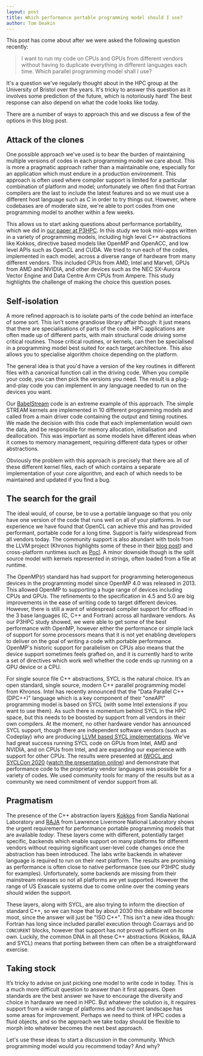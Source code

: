 ```yaml
---
layout: post
title: Which performance portable programming model should I use?
author: Tom Deakin
---
```


This post has come about after we were asked the following question recently:

> I want to run my code on CPUs and GPUs from different vendors without having to duplicate everything in different languages each time. Which parallel programming model shall I use?

It's a question we've regularly thought about in the HPC group at the University of Bristol over the years.
It's tricky to answer this question as it involves some prediction of the future, which is notoriously hard!
The best response can also depend on what the code looks like today.

There are a number of ways to approach this and we discuss a few of the options in this blog post.

## Attack of the clones

One possible approach we've used is to bear the burden of maintaining multiple versions of codes in each programming model we care about.
This is more a pragmatic approach rather than a maintainable one, especially for an application which must endure in a production environment.
This approach is often used where compiler support is limited for a particular combination of platform and model; unfortunately we often find that Fortran compilers are the last to include the latest features and so we must use a different host language such as C in order to try things out.
However, where codebases are of moderate size, we're able to port codes from one programming model to another within a few weeks.

This allows us to start asking questions about performance portability, which we did in [our paper at P3HPC](https://conferences.computer.org/sc19w/2019/pdfs/P3HPC2019-4EEo872AT37XFNn0hNAzRv/28Dv6zrZOx4Ed9bIsN7Le2/6QPaLH6KpgoskTkAyLU1vj.pdf).
In this study we took mini-apps written in a variety of programming models, including high level C++ abstractions like Kokkos, directive based models like OpenMP and OpenACC, and low level APIs such as OpenCL and CUDA.
We tried to run each of the codes, implemented in each model, across a diverse range of hardware from many different vendors.
This included CPUs from AMD, Intel and Marvell, GPUs from AMD and NVIDIA, and other devices such as the NEC SX-Aurora Vector Engine and Data Centre Arm CPUs from Ampere.
This study highlights the challenge of making the choice this question poses.


## Self-isolation

A more refined approach is to isolate parts of the code behind an interface of some sort.
This isn’t some grandiose library affair though: it just means that there are specialisations of parts of the code.
HPC applications are often made up of different parts, with main structural code driving some critical routines.
Those critical routines, or kernels, can then be specialised in a programming model best suited for each target architecture.
This also allows you to specialise algorithm choice depending on the platform.

The general idea is that you'd have a version of the key routines in different files with a canonical function call in the driving code.
When you compile your code, you can then pick the versions you need.
The result is a plug-and-play code you can implement in any language needed to run on the devices you want.

Our [BabelStream](https://github.com/UoB-HPC/BabelStream) code is an extreme example of this approach.
The simple STREAM kernels are implemented in 10 different programming models and called from a main driver code containing the output and timing routines.
We made the decision with this code that each implementation would own the data, and be responsible for memory allocation, initialisation and deallocation.
This was important as some models have different ideas when it comes to memory management, requiring different data types or other abstractions.

Obviously the problem with this approach is precisely that there are all of these different kernel files, each of which contains a separate implementation of your core algorithm,
and each of which needs to be maintained and updated if you find a bug.

## The search for the grail

The ideal would, of course, be to use a portable language so that you only have one version of the code that runs well on all of your platforms.
In our experience we have found that OpenCL can achieve this and has provided performant, portable code for a long time.
Support is fairly widespread from all vendors today.
The community support is also abundant with tools from the LLVM project (Khronos highlights some of these in their [blog post](https://www.khronos.org/blog/new-and-enhanced-opencl-open-source-tools-resources)) and cross-platform runtimes such as [Pocl](http://portablecl.org).
A minor downside though is the split source model with kernels represented in strings, often loaded from a file at runtime.

The OpenMP(r) standard has had support for programming heterogeneous devices in the programming model since OpenMP 4.0 was released in 2013. 
This allowed OpenMP to supporting a huge range of devices including CPUs and GPUs.
The refinements to the specification in 4.5 and 5.0 are big improvements in the ease of writing code to target different devices.
However, there is still a want of widespread compiler support for offload in the 3 base languages (C, C++ and Fortran) across all hardware vendors.
As our P3HPC study showed, we were able to get some of the best performance with OpenMP, however either the performance or simple lack of support for some processors means that it is not yet enabling developers to deliver on the goal of writing a code with portable performance.
OpenMP's historic support for parallelism on CPUs also means that the device support sometimes feels grafted on, and it is currently hard to write a set of directives which work well whether the code ends up running on a GPU device or a CPU.

For single source file C++ abstractions, SYCL is the natural choice.
It’s an open standard, single source, modern C++ parallel programming model from Khronos.
Intel has recently announced that  the "Data Parallel C++ (DPC++)" language which is a key component of their "oneAPI" programming model is based on SYCL (with some Intel extensions if you want to use them).
As such there is momentum behind SYCL in the HPC space, but this needs to be boosted by support from all vendors in their own compilers.
At the moment, no other hardware vendor has announced SYCL support, though there are independent software vendors (such as Codeplay) who are producing [LLVM based SYCL implementations](https://codeplay.com/portal/02-03-20-codeplay-contribution-to-dpcpp-brings-sycl-support-for-nvidia-gpus).
We've had great success running SYCL code on GPUs from Intel, AMD and NVIDIA, and on CPUs from Intel, and are expanding our experience with support for other CPUs.
The results were presented at [IWOCL and SYCLCon 2020](https://dl.acm.org/doi/abs/10.1145/3388333.3388643) ([watch the presentation online](https://youtu.be/5W6SsreZ3ew)) and demonstrate that performance code to the proprietary vendor languages was possible for a variety of codes.
We used community tools for many of the results but as a community we need commitment of vendor support from all.


## Pragmatism

The presence of the C++ abstraction layers [Kokkos](https://github.com/kokkos/kokkos) from Sandia National Laboratory and [RAJA](https://github.com/LLNL/RAJA) from Lawrence Livermore National Laboratory shows the urgent requirement for performance portable programming models that are available *today*.
These layers come with different, potentially target specific, backends which enable support on many platforms for different vendors without requiring significant user-level code changes once the abstraction has been introduced.
The labs write backends in whatever language is required to run on their next platform.
The results are promising as performance is often close to native performance (see our P3HPC study for examples).
Unfortunately, some backends are missing from their mainstream releases so not all platforms are yet supported. However the range of US Exascale systems due to come online over the coming years should widen the support.

These layers, along with SYCL, are also trying to inform the direction of standard C++, so we can hope that by about 2030 this debate will become moot, since the answer will just be "ISO C++".
This isn't a new idea though: Fortran has long since included parallel execution through Coarrays and `DO CONCURENT` blocks, however that support has not proved sufficient on its own.
Luckily, the common DNA in all these C++ abstractions (Kokkos, RAJA and SYCL) means that porting between them can often be a straightforward exercise.


## Taking stock

It’s tricky to advise on just picking one model to write code in today.
This is a much more difficult question to answer than it first appears.
Open standards are the best answer we have to encourage the diversity and choice in hardware we need in HPC.
But whatever the solution is, it requires support from a wide range of platforms and the current landscape has some areas for improvement.
Perhaps we need to think of HPC codes a fluid objects, and so the approach we take today should be flexible to morph into whatever becomes the next best approach.

Let's use these ideas to start a discussion in the community.
Which programming model would you recommend today? And why?


